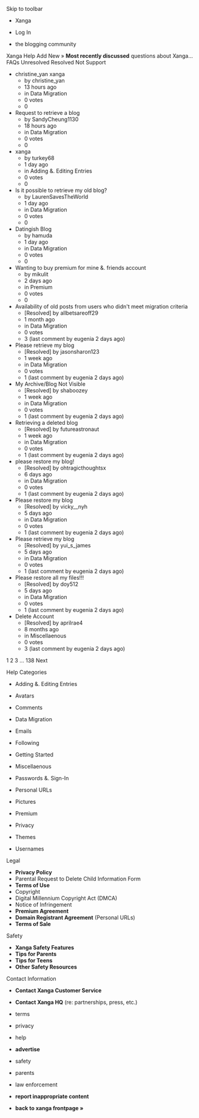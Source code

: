 Skip to toolbar

*   Xanga

*   Log In

*   the blogging community

Xanga Help Add New » **Most recently discussed** questions about Xanga… FAQs Unresolved Resolved Not Support

*   christine\_yan xanga
    *   by christine\_yan
    *   13 hours ago
    *   in Data Migration
    *   0 votes
    *   0
*   Request to retrieve a blog
    *   by SandyCheung1130
    *   18 hours ago
    *   in Data Migration
    *   0 votes
    *   0
*   xanga
    *   by turkey68
    *   1 day ago
    *   in Adding &. Editing Entries
    *   0 votes
    *   0
*   Is it possible to retrieve my old blog?
    *   by LaurenSavesTheWorld
    *   1 day ago
    *   in Data Migration
    *   0 votes
    *   0
*   Datingish Blog
    *   by hamuda
    *   1 day ago
    *   in Data Migration
    *   0 votes
    *   0
*   Wanting to buy premium for mine &. friends account
    *   by mikulit
    *   2 days ago
    *   in Premium
    *   0 votes
    *   0
*   Availability of old posts from users who didn't meet migration criteria
    *   \[Resolved\] by allbetsareoff29
    *   1 month ago
    *   in Data Migration
    *   0 votes
    *   3 (last comment by eugenia 2 days ago)
*   Please retrieve my blog
    *   \[Resolved\] by jasonsharon123
    *   1 week ago
    *   in Data Migration
    *   0 votes
    *   1 (last comment by eugenia 2 days ago)
*   My Archive/Blog Not Visible
    *   \[Resolved\] by shaboozey
    *   1 week ago
    *   in Data Migration
    *   0 votes
    *   1 (last comment by eugenia 2 days ago)
*   Retrieving a deleted blog
    *   \[Resolved\] by futureastronaut
    *   1 week ago
    *   in Data Migration
    *   0 votes
    *   1 (last comment by eugenia 2 days ago)
*   please restore my blog!
    *   \[Resolved\] by ohtragicthoughtsx
    *   6 days ago
    *   in Data Migration
    *   0 votes
    *   1 (last comment by eugenia 2 days ago)
*   Please restore my blog
    *   \[Resolved\] by vicky\_\_nyh
    *   5 days ago
    *   in Data Migration
    *   0 votes
    *   1 (last comment by eugenia 2 days ago)
*   Please retrieve my blog
    *   \[Resolved\] by yui\_s\_james
    *   5 days ago
    *   in Data Migration
    *   0 votes
    *   1 (last comment by eugenia 2 days ago)
*   Please restore all my files!!!
    *   \[Resolved\] by doy512
    *   5 days ago
    *   in Data Migration
    *   0 votes
    *   1 (last comment by eugenia 2 days ago)
*   Delete Account
    *   \[Resolved\] by aprilrae4
    *   8 months ago
    *   in Miscellaenous
    *   0 votes
    *   3 (last comment by eugenia 2 days ago)

1 2 3 ... 138 Next

Help Categories

*   Adding &. Editing Entries
*   Avatars
*   Comments
*   Data Migration
*   Emails
*   Following
*   Getting Started
*   Miscellaenous

*   Passwords &. Sign-In
*   Personal URLs
*   Pictures
*   Premium
*   Privacy
*   Themes
*   Usernames

Legal

*   **Privacy Policy**
*   Parental Request to Delete Child Information Form
*   **Terms of Use**
*   Copyright
*   Digital Millennium Copyright Act (DMCA)
*   Notice of Infringement
*   **Premium Agreement**
*   **Domain Registrant Agreement** (Personal URLs)
*   **Terms of Sale**

Safety

*   **Xanga Safety Features**
*   **Tips for Parents**
*   **Tips for Teens**
*   **Other Safety Resources**

Contact Information

*   **Contact Xanga Customer Service**
*   **Contact Xanga HQ** (re: partnerships, press, etc.)

*   terms
*   privacy
*   help
*   **advertise**

*   safety
*   parents
*   law enforcement
*   **report inappropriate content**

*   **back to xanga frontpage »**
